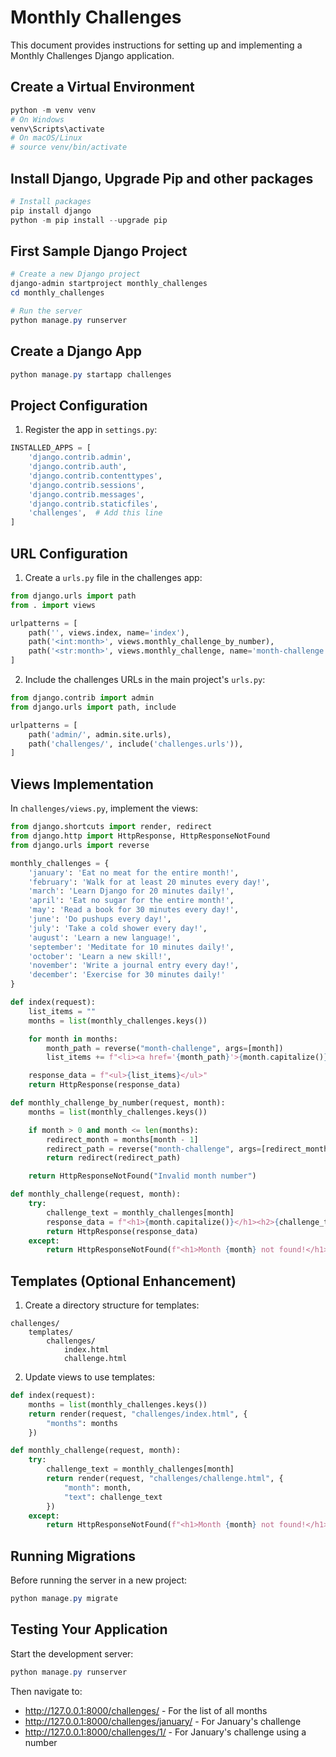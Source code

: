 # Monthly Challenges

This document provides instructions for setting up and implementing a Monthly Challenges Django application.

## Create a Virtual Environment

```powershell
python -m venv venv
# On Windows
venv\Scripts\activate
# On macOS/Linux
# source venv/bin/activate
```

## Install Django, Upgrade Pip and other packages

```powershell
# Install packages
pip install django
python -m pip install --upgrade pip
```

## First Sample Django Project

```powershell
# Create a new Django project
django-admin startproject monthly_challenges
cd monthly_challenges

# Run the server
python manage.py runserver
```

## Create a Django App

```powershell
python manage.py startapp challenges
```

## Project Configuration

1. Register the app in `settings.py`:

```python
INSTALLED_APPS = [
    'django.contrib.admin',
    'django.contrib.auth',
    'django.contrib.contenttypes',
    'django.contrib.sessions',
    'django.contrib.messages',
    'django.contrib.staticfiles',
    'challenges',  # Add this line
]
```

## URL Configuration

1. Create a `urls.py` file in the challenges app:

```python
from django.urls import path
from . import views

urlpatterns = [
    path('', views.index, name='index'),
    path('<int:month>', views.monthly_challenge_by_number),
    path('<str:month>', views.monthly_challenge, name='month-challenge'),
]
```

2. Include the challenges URLs in the main project's `urls.py`:

```python
from django.contrib import admin
from django.urls import path, include

urlpatterns = [
    path('admin/', admin.site.urls),
    path('challenges/', include('challenges.urls')),
]
```

## Views Implementation

In `challenges/views.py`, implement the views:

```python
from django.shortcuts import render, redirect
from django.http import HttpResponse, HttpResponseNotFound
from django.urls import reverse

monthly_challenges = {
    'january': 'Eat no meat for the entire month!',
    'february': 'Walk for at least 20 minutes every day!',
    'march': 'Learn Django for 20 minutes daily!',
    'april': 'Eat no sugar for the entire month!',
    'may': 'Read a book for 30 minutes every day!',
    'june': 'Do pushups every day!',
    'july': 'Take a cold shower every day!',
    'august': 'Learn a new language!',
    'september': 'Meditate for 10 minutes daily!',
    'october': 'Learn a new skill!',
    'november': 'Write a journal entry every day!',
    'december': 'Exercise for 30 minutes daily!'
}

def index(request):
    list_items = ""
    months = list(monthly_challenges.keys())

    for month in months:
        month_path = reverse("month-challenge", args=[month])
        list_items += f"<li><a href='{month_path}'>{month.capitalize()}</a></li>"

    response_data = f"<ul>{list_items}</ul>"
    return HttpResponse(response_data)

def monthly_challenge_by_number(request, month):
    months = list(monthly_challenges.keys())

    if month > 0 and month <= len(months):
        redirect_month = months[month - 1]
        redirect_path = reverse("month-challenge", args=[redirect_month])
        return redirect(redirect_path)

    return HttpResponseNotFound("Invalid month number")

def monthly_challenge(request, month):
    try:
        challenge_text = monthly_challenges[month]
        response_data = f"<h1>{month.capitalize()}</h1><h2>{challenge_text}</h2>"
        return HttpResponse(response_data)
    except:
        return HttpResponseNotFound(f"<h1>Month {month} not found!</h1>")
```

## Templates (Optional Enhancement)

1. Create a directory structure for templates:

```
challenges/
    templates/
        challenges/
            index.html
            challenge.html
```

2. Update views to use templates:

```python
def index(request):
    months = list(monthly_challenges.keys())
    return render(request, "challenges/index.html", {
        "months": months
    })

def monthly_challenge(request, month):
    try:
        challenge_text = monthly_challenges[month]
        return render(request, "challenges/challenge.html", {
            "month": month,
            "text": challenge_text
        })
    except:
        return HttpResponseNotFound(f"<h1>Month {month} not found!</h1>")
```

## Running Migrations

Before running the server in a new project:

```powershell
python manage.py migrate
```

## Testing Your Application

Start the development server:

```powershell
python manage.py runserver
```

Then navigate to:

- http://127.0.0.1:8000/challenges/ - For the list of all months
- http://127.0.0.1:8000/challenges/january/ - For January's challenge
- http://127.0.0.1:8000/challenges/1/ - For January's challenge using a number
